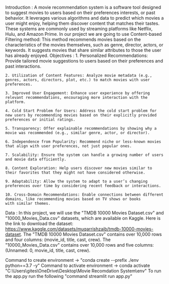 Introduction :
    A movie recommendation system is a software tool designed to suggest movies to users based on their preferences
    interests, or past behavior. It leverages various algorithms and data to predict which movies a user might enjoy, helping them discover content that matches their tastes. These systems are commonly used by streaming platforms like Netflix, Hulu, and Amazon Prime.
    In our project we are going to use Content-based Filtering method: This method recommends movies based on the characteristics of the movies themselves, such as genre, director, actors, or keywords. It suggests movies that share similar attributes to those the user has already enjoyed.
Objectives :
    1. Personalized Recommendations: Provide tailored movie suggestions to users based on their preferences and past interactions.

    2. Utilization of Content Features: Analyze movie metadata (e.g., genres, actors, directors, plot, etc.) to match movies with user preferences.

    3. Improved User Engagement: Enhance user experience by offering relevant recommendations, encouraging more interaction with the platform.

    4. Cold Start Problem for Users: Address the cold start problem for new users by recommending movies based on their explicitly provided preferences or initial ratings.

    5. Transparency: Offer explainable recommendations by showing why a movie was recommended (e.g., similar genre, actor, or director).

    6. Independence from Popularity: Recommend niche or less-known movies that align with user preferences, not just popular ones.

    7. Scalability: Ensure the system can handle a growing number of users and movie data efficiently.

    8. Content Exploration: Help users discover new movies similar to their favorites that they might not have considered otherwise.

    9. Adaptability: Allow the system to adapt to a user’s changing preferences over time by considering recent feedback or interactions.

    10. Cross-Domain Recommendations: Enable connections between different domains, like recommending movies based on TV shows or books with similar themes.

Data : 
    In this project, we will use the "TMDB 10000 Movies Dataset.csv" and "10000_Movies_Data.csv" datasets, which are available on Kaggle. Here is the link to download the dataset: https://www.kaggle.com/datasets/muqarrishzaib/tmdb-10000-movies-dataset.
    The "TMDB 10000 Movies Dataset.csv" contains over 10,000 rows and four columns: (movie_id, title, cast, crew). The "10000_Movies_Data.csv" contains over 10,000 rows and five columns: (Unnamed: 0, movie_id, title, cast, crew).

Command to create environment -> "conda create --prefix ./env python==3.7 -y"
Command to activate environment -> conda activate "C:\Users\gites\OneDrive\Desktop\Movie Recomdation System\env"
To run the app.py run the following "command streamlit run app.py"